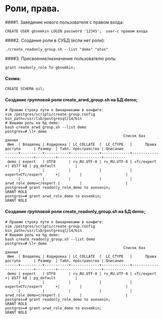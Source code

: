 # Роли, права.
####1. Заведение нового пользователя с правом входа:
```
CREATE USER gbsemkin LOGIN password '12345';  user-с правом входа
```
####2. Создание роли в СУБД (если нет роли):
```
./create_readonly_group.sh --list "demo" "otus"
```
####3. Присвоение/назначение пользователю роль: 
```
grant readonly_role to gbsemkin;
```
#### Схема:
```
CREATE SCHEMA oil;
```
#### Создание групповой роли create_arwd_group.sh на БД demo;
```
# Правим строку пути к бинарниками в конфиге:
vim /postgres/scripts/create_group.config
bin_path=/usr/lib/postgresql/14/bin
# Вешаем роль на бд demo:
bash create_arwd_group.sh --list demo
postgres=# \l+ demo
                                                      Список баз данных
 Имя  | Владелец | Кодировка | LC_COLLATE  |  LC_CTYPE   |      Права доступа      | Размер  | Табл. пространство | Описание
------+----------+-----------+-------------+-------------+-------------------------+---------+--------------------+----------
 demo | expert   | UTF8      | ru_RU.UTF-8 | ru_RU.UTF-8 | =Tc/expert             +| 8577 kB | pg_default         |
      |          |           |             |             | expert=CTc/expert      +|         |                    |
      |          |           |             |             | arwd_role_demo=c/expert |         |                    |
postgres=# grant readonly_role_demo to avesenin;
GRANT ROLE
postgres=# grant arwd_role_demo to evsemkin;
GRANT ROLE
```
#### Создание групповой роли create_readonly_group.sh на БД demo;
```
# Правим строку пути к бинарниками в конфиге:
vim /postgres/scripts/create_group.config
bin_path=/usr/lib/postgresql/14/bin
# Вешаем роль на бд demo:
bash create_readonly_group.sh --list demo
postgres=# \l+ demo
                                                      Список баз данных
 Имя  | Владелец | Кодировка | LC_COLLATE  |  LC_CTYPE   |      Права доступа      | Размер  | Табл. пространство | Описание
------+----------+-----------+-------------+-------------+-------------------------+---------+--------------------+----------
 demo | expert   | UTF8      | ru_RU.UTF-8 | ru_RU.UTF-8 | =Tc/expert             +| 8577 kB | pg_default         |
      |          |           |             |             | expert=CTc/expert      +|         |                    |
      |          |           |             |             | arwd_role_demo=c/expert |         |                    |
postgres=# grant readonly_role_demo to avesenin;
GRANT ROLE
postgres=# grant arwd_role_demo to evsemkin;
GRANT ROLE
```



































